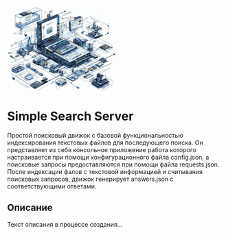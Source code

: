 <img src="https://github.com/greyshaman/simple-search-server/raw/refs/heads/master/images/orig%20-%202024-09-26T112502.725.webp" width="50%">

# Simple Search Server

Простой поисковый движок с базовой функциональностью индексирования текстовых файлов для последующего поиска. Он представляет из себя консольное приложение работа которого настраивается при помощи конфигурационного файла config.json, а поисковые запросы предоставляются при помощи файла requests.json. После индексации фалов с текстовой информацией и считывания поисковых запросов, движок генерирует answers.json c соответствующими ответами.

## Описание 

Текст описания в процессе создания...
